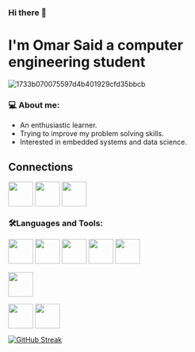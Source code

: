 ### Hi there 👋
# I'm Omar Said a computer engineering student

![1733b070075597d4b401929cfd35bbcb](https://user-images.githubusercontent.com/87082462/193068817-07d7b55c-aca6-49b6-b807-d050c05e65e5.gif)
### 💻 **About me:**
- An enthusiastic learner.
- Trying to improve my problem solving skills. 
- Interested in embedded systems and data science.
## Connections
<a href="https://www.linkedin.com/in/omar-salah-7a9287218/" target="blank"><img align="center" src="https://img.shields.io/badge/LinkedIn-0077B5?style=for-the-badge&logo=linkedin&logoColor=white" height="50" /></a>
<a href="https://mail.google.com/a/?view=cm&fs=1&to=osazizsg1@gmail.com" target="blank"><img align="center" src="https://img.shields.io/badge/Gmail-D14836?style=for-the-badge&logo=gmail&logoColor=white" height="50" /></a>
<a href="https://codeforces.com/profile/osazizsg1" target="blank"><img align="center" src="https://img.shields.io/badge/Codeforces-445f9d?style=for-the-badge&logo=Codeforces&logoColor=white" height="50" /></a>
### 🛠️**Languages and Tools:**
<img align="center" src="https://img.shields.io/badge/C%2B%2B-00599C?style=for-the-badge&logo=c%2B%2B&logoColor=white" height="50" /></a>
<img align="center" src="https://img.shields.io/badge/C%23-239120?style=for-the-badge&logo=c-sharp&logoColor=white" height="50" /></a>
<img align="center" src="https://img.shields.io/badge/Dart-0175C2?style=for-the-badge&logo=dart&logoColor=white" height="50" /></a>
<img align="center" src="https://img.shields.io/badge/PHP-777BB4?style=for-the-badge&logo=php&logoColor=white" height="50" /></a>
<img align="center" src="https://img.shields.io/badge/Python-FFD43B?style=for-the-badge&logo=python&logoColor=blue" height="50" /></a>
<br>
<br>
<img align="center" src="https://img.shields.io/badge/Flutter-02569B?style=for-the-badge&logo=flutter&logoColor=white" height="50" /></a>

<img align="center" src="https://img.shields.io/badge/MySQL-005C84?style=for-the-badge&logo=mysql&logoColor=white" height="50" /></a>
<img align="center" src="https://img.shields.io/badge/Eclipse-2C2255?style=for-the-badge&logo=eclipse&logoColor=white" height="50" /></a>


[![GitHub Streak](https://github-readme-streak-stats.herokuapp.com?user=Omar-Said-4&theme=python-dark)](https://git.io/streak-stats)
